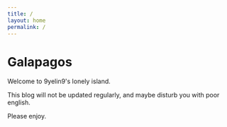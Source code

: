 ```yaml
---
title: /
layout: home
permalink: /
---
```


# Galapagos
  
Welcome to 9yelin9's lonely island.  
  
This blog will not be updated regularly, and maybe disturb you with poor english.  

Please enjoy.
